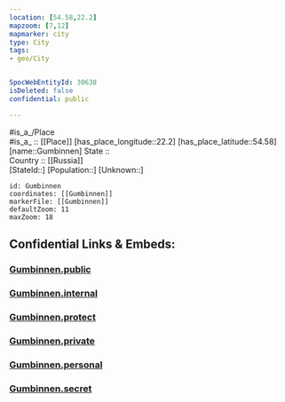 ```yaml
---
location: [54.58,22.2] 
mapzoom: [7,12] 
mapmarker: city 
type: City
tags:
- geo/City


SpocWebEntityId: 30638
isDeleted: false
confidential: public

---
```

#is_a_/Place  
#is_a_ :: [[Place]] 
[has_place_longitude::22.2] 
[has_place_latitude::54.58] 
[name::Gumbinnen] 
State ::  
Country :: [[Russia]]  
[StateId::] 
[Population::] 
[Unknown::] 


```leaflet
id: Gumbinnen
coordinates: [[Gumbinnen]] 
markerFile: [[Gumbinnen]] 
defaultZoom: 11 
maxZoom: 18
```


## Confidential Links & Embeds: 

### [Gumbinnen.public](/_public/\Earth\Continent\Europe\Europe~East\Russia\Russia~NorthWest\Kaliningrad~Oblast\CityGumbinnen.public.md) 

### [Gumbinnen.internal](/_internal/\Earth\Continent\Europe\Europe~East\Russia\Russia~NorthWest\Kaliningrad~Oblast\CityGumbinnen.internal.md) 

### [Gumbinnen.protect](/_protect/\Earth\Continent\Europe\Europe~East\Russia\Russia~NorthWest\Kaliningrad~Oblast\CityGumbinnen.protect.md) 

### [Gumbinnen.private](/_private/\Earth\Continent\Europe\Europe~East\Russia\Russia~NorthWest\Kaliningrad~Oblast\CityGumbinnen.private.md) 

### [Gumbinnen.personal](/_personal/\Earth\Continent\Europe\Europe~East\Russia\Russia~NorthWest\Kaliningrad~Oblast\CityGumbinnen.personal.md) 

### [Gumbinnen.secret](/_secret/\Earth\Continent\Europe\Europe~East\Russia\Russia~NorthWest\Kaliningrad~Oblast\CityGumbinnen.secret.md)

